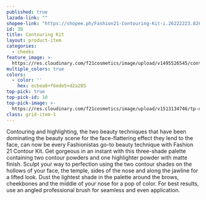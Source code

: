 ```yaml
---
published: true
lazada-link: ""
shopee-link: "https://shopee.ph/Fashion21-Contouring-Kit-i.26222223.826165350"
id: 38
title: Contouring Kit
layout: product-item
categories:
  - cheeks
feature_image: >-
  https://res.cloudinary.com/f21cosmetics/image/upload/v1495526545/contouring-kit.jpg
multiple_colors: true
colors:
  - color: ''
    hex: ecbea8+f6ede5+d2a285
top-pick: true
top-pick-id: 10
top-pick-image: >-
  https://res.cloudinary.com/f21cosmetics/image/upload/v1513134746/tp-contour-kit.jpg
class: grid-item-1
---
```

Contouring and highlighting, the two beauty techniques that have been dominating the beauty scene for the face-flattering effect they lend to the face, can now be every Fashionistas go-to beauty technique with Fashion 21 Contour Kit. Get gorgeous in an instant with this three-shade palette containing two contour powders and one highlighter powder with matte finish. Sculpt your way to perfection using the two contour shades on the hollows of your face, the temple, sides of the nose and along the jawline for a lifted look.   Dust the lightest shade in the palette around the brows, cheekbones and the middle of your nose for a pop of color. For best results, use an angled professional brush for seamless and even application.
